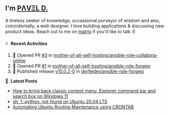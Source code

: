 ## I'm [PΛVΞL D.][homepage]

A tireless seeker of knowledge, occassional purveyor of wisdom and also, coincidentally, a web designer. I love building applications & discussing new product ideas. Reach out to me on [matrix][matrixto] if you'd like to talk ✌️


[homepage]: https://l.dimov.xyz/page?ref=github.com
[matrixto]: https://l.dimov.xyz/matrix?ref=github.com
[github]: https://l.dimov.xyz/github?ref=github.com

:zap: &nbsp;**Recent Activities**
  
<!--START_SECTION:activity-->
1. 💪 Opened PR [#3](https://github.com/mother-of-all-self-hosting/ansible-role-collabora-online/pull/3) in [mother-of-all-self-hosting/ansible-role-collabora-online](https://github.com/mother-of-all-self-hosting/ansible-role-collabora-online)
2. 💪 Opened PR [#1](https://github.com/mother-of-all-self-hosting/ansible-role-forgejo/pull/1) in [mother-of-all-self-hosting/ansible-role-forgejo](https://github.com/mother-of-all-self-hosting/ansible-role-forgejo)
3. 🚀 Published release [v10.0.2-0](https://github.com/derfeldev/ansible-role-forgejo/releases/tag/v10.0.2-0) in [derfeldev/ansible-role-forgejo](https://github.com/derfeldev/ansible-role-forgejo)
<!--END_SECTION:activity-->

📑 &nbsp;**Latest Posts**

<!-- DIMOV-POST-LIST:START -->
- [How to bring back classic context menu, Explorer command bar and search box on Windows 11](https://www.dimov.xyz/how-to-bring-back-classic-context-menu-explorer-command-bar-and-search-box-on-windows-11/)
- [sh: 1: python: not found on Ubuntu 20.04 LTS](https://www.dimov.xyz/sh-1-python-not-found/)
- [Automating Ubuntu Routine Maintenance using CRONTAB](https://www.dimov.xyz/automating-ubuntu-routine-maintenance-using-crontab/)
<!-- DIMOV-POST-LIST:END -->
